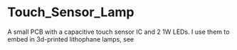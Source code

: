 # Touch_Sensor_Lamp
A small PCB with a capacitive touch sensor IC and 2 1W LEDs.  I use them to embed in 3d-printed lithophane lamps, see 
